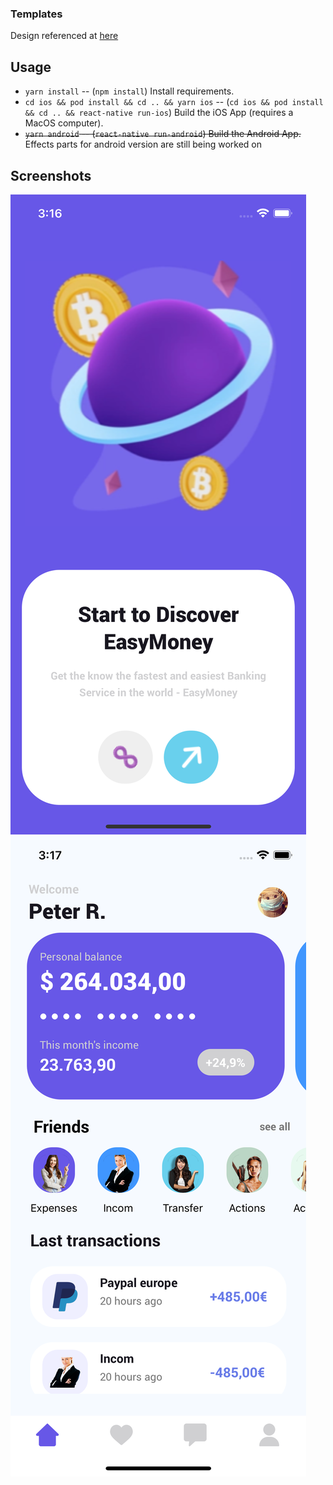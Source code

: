 ### Templates

Design referenced at [here](https://dribbble.com/shots/16138857-Banking-App-Mobile-Design)

## Usage

- `yarn install` -- (`npm install`) Install requirements.
- `cd ios && pod install && cd .. && yarn ios` -- (`cd ios && pod install && cd .. && react-native run-ios`) Build the iOS App (requires a MacOS computer).
- ~~`yarn android` -- (`react-native run-android`) Build the Android App.~~ Effects parts for android version are still being worked on

## Screenshots

![screenshot](screenshots/screen1.png)
![screenshot](screenshots/screen2.png)
